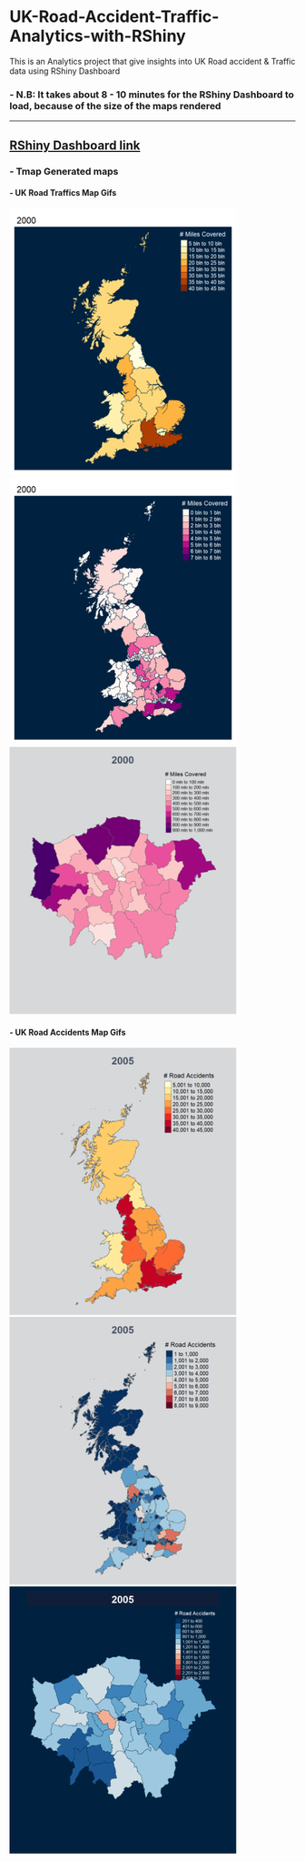 [//]: # (Image References)

[image3]: ./uk_shape_file/uk_reg_traffic_animation2.gif "region_traffic_animation"
[image1]: ./uk_shape_file/uk_traffic_lad_animation2.gif "lad_traffic_animation"
[image2]: ./uk_shape_file/uk_traffic_lond_animation.gif "london_traffic_animation"
[image4]: ./uk_shape_file/uk_reg_acc_animation2.gif "region_accident_animation"
[image5]: ./uk_shape_file/uk_lad_acc_animation.gif "lad_accident_animation"
[image6]: ./uk_shape_file/uk_lond_acc_animation2.gif "london_accident_animation"

# UK-Road-Accident-Traffic-Analytics-with-RShiny
This is an Analytics project that give insights into UK Road accident &amp; Traffic data using RShiny Dashboard


### - N.B: It takes about 8 - 10 minutes for the RShiny Dashboard to load, because of the size of the maps rendered
-----------------------------------------------------------------------------------------------------------------------
## [RShiny Dashboard link](https://r2p6eu-adeniyi-adeboye.shinyapps.io/shinyyapp/?_ga=2.87322008.1664107995.1638545186-1694532827.1638545186)



### - Tmap Generated maps 

#### - UK Road Traffics Map Gifs

<p float="left">
  <img src="./uk_shape_file/uk_reg_traffic_animation2.gif" width="400">
  <img src="./uk_shape_file/uk_traffic_lad_animation2.gif" width="400">
  <img src="./uk_shape_file/uk_traffic_lond_animation.gif" width="400">
</p>


#### - UK Road Accidents Map Gifs

<p float="left">
  <img src="./uk_shape_file/uk_reg_acc_animation2.gif" width="400">
  <img src="./uk_shape_file/uk_lad_acc_animation.gif" width="400">
  <img src="./uk_shape_file/uk_lond_acc_animation2.gif" width="400">
</p>

